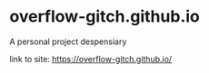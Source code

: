 # overflow-gitch.github.io
A personal project despensiary

link to site: https://overflow-gitch.github.io/
